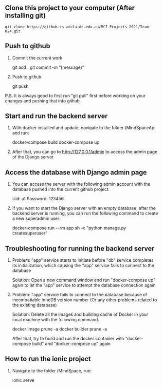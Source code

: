 ## Clone this project to your computer (After installing git)

    git clone https://github.cs.adelaide.edu.au/MCI-Projects-2021/Team-024.git

## Push to github

1.  Commit the current work

    git add .
    git commit -m “(message)”

2.  Push to github

    git push

P.S. It is always good to first run "git pull" first before working on your changes and pushing that into github

## Start and run the backend server

1.  With docker installed and update, navigate to the folder /MindSpaceApi and run:

    docker-compose build
    docker-compose up

2.  After that, you can go to http://127.0.0.1/admin to access the admin page of the Django server

## Access the database with Django admin page

1.  You can access the server with the following admin account with the database pushed into the current github project:

    Uid: a1
    Password: 123456

2.  If you want to start the Django server with an empty database, after the backend server is running, you can run the following command to create a new superadmin user:

    docker-compose run --rm app sh -c "python manage.py createsuperuser"

## Troubleshooting for running the backend server

1.  Problem: "app" service starts to initiate before "db" service completes its initialization, which causing the "app" service fails to connect to the database

    Solution: Open a new command window and run "docker-compose up" again to let the "app" service to attempt the database connection again

2.  Problem: "app" service fails to connect to the database because of incompatiable innoDB version number (Or any other problems related to the existing database)

    Solution: Delete all the images and building cache of Docker in your local machine with the following command.

    docker image prune -a
    docker builder prune -a

    After that, try to build and run the docker container with "docker-compose build" and "docker-compose up" again

## How to run the ionic project

1.  Navigate to the folder /MindSpace, run:

    ionic serve
